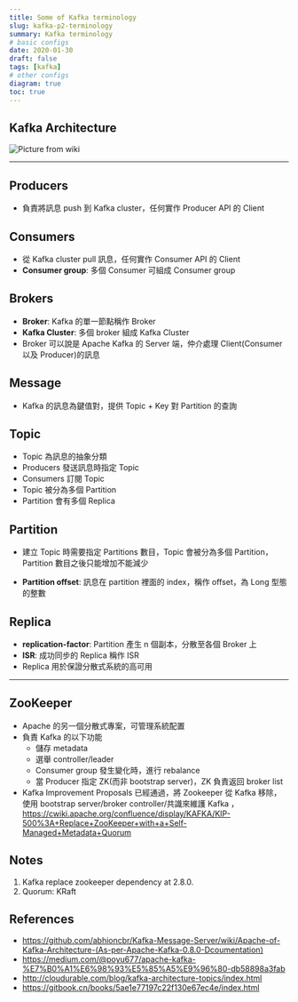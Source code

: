 ```yaml
---
title: Some of Kafka terminology
slug: kafka-p2-terminology
summary: Kafka terminology
# basic configs
date: 2020-01-30
draft: false
tags: [kafka]
# other configs
diagram: true
toc: true
---
```


## Kafka Architecture

![Picture from wiki](https://upload.wikimedia.org/wikipedia/commons/thumb/6/64/Overview_of_Apache_Kafka.svg/1920px-Overview_of_Apache_Kafka.svg.png)

______________________________________________________________________

## Producers

- 負責將訊息 push 到 Kafka cluster，任何實作 Producer API 的 Client

## Consumers

- 從 Kafka cluster pull 訊息，任何實作 Consumer API 的 Client
- **Consumer group**: 多個 Consumer 可組成 Consumer group

## Brokers

- **Broker**: Kafka 的單一節點稱作 Broker
- **Kafka Cluster**: 多個 broker 組成 Kafka Cluster
- Broker 可以說是 Apache Kafka 的 Server 端，仲介處理 Client(Consumer 以及 Producer)的訊息

## Message

- Kafka 的訊息為鍵值對，提供 Topic + Key 對 Partition 的查詢

## Topic

- Topic 為訊息的抽象分類
- Producers 發送訊息時指定 Topic
- Consumers 訂閱 Topic
- Topic 被分為多個 Partition
- Partition 會有多個 Replica

## Partition

- 建立 Topic 時需要指定 Partitions 數目，Topic 會被分為多個 Partition，Partition 數目之後只能增加不能減少

- **Partition offset**: 訊息在 partition 裡面的 index，稱作 offset，為 Long 型態的整數

## Replica

- **replication-factor**: Partition 產生 n 個副本，分散至各個 Broker 上
- **ISR**: 成功同步的 Replica 稱作 ISR
- Replica 用於保證分散式系統的高可用

______________________________________________________________________

## ZooKeeper

- Apache 的另一個分散式專案，可管理系統配置
- 負責 Kafka 的以下功能
  - 儲存 metadata
  - 選舉 controller/leader
  - Consumer group 發生變化時，進行 rebalance
  - 當 Producer 指定 ZK(而非 bootstrap server)，ZK 負責返回 broker list
- Kafka Improvement Proposals 已經通過，將 Zookeeper 從 Kafka 移除，使用 bootstrap server/broker controller/共識來維護 Kafka ，<https://cwiki.apache.org/confluence/display/KAFKA/KIP-500%3A+Replace+ZooKeeper+with+a+Self-Managed+Metadata+Quorum>

## Notes

1. Kafka replace zookeeper dependency at 2.8.0.
1. Quorum: KRaft

## References

- <https://github.com/abhioncbr/Kafka-Message-Server/wiki/Apache-of-Kafka-Architecture-(As-per-Apache-Kafka-0.8.0-Dcoumentation)>
- <https://medium.com/@poyu677/apache-kafka-%E7%B0%A1%E6%98%93%E5%85%A5%E9%96%80-db58898a3fab>
- <http://cloudurable.com/blog/kafka-architecture-topics/index.html>
- <https://gitbook.cn/books/5ae1e77197c22f130e67ec4e/index.html>
